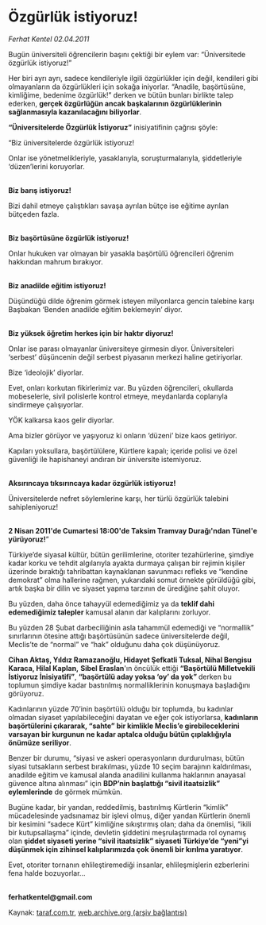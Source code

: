 # Özgürlük istiyoruz!

*Ferhat Kentel 02.04.2011*

<div class="yazi"><p>Bugün üniversiteli öğrencilerin başını çektiği bir eylem var: “Üniversitede özgürlük istiyoruz!” </p>
<p>Her biri ayrı ayrı, sadece kendileriyle ilgili özgürlükler için değil, kendileri gibi olmayanların da özgürlükleri için sokağa iniyorlar. “Anadile, başörtüsüne, kimliğime, bedenime özgürlük!” derken ve bütün bunları birlikte talep ederken, <b>gerçek özgürlüğün ancak başkalarının özgürlüklerinin sağlanmasıyla kazanılacağını biliyorlar</b>.</p>
<p><b>“Üniversitelerde Özgürlük İstiyoruz”</b> inisiyatifinin çağrısı şöyle:</p>
<p>“Biz üniversitelerde özgürlük istiyoruz!</p>
<p>Onlar ise yönetmelikleriyle, yasaklarıyla, soruşturmalarıyla, şiddetleriyle ‘düzen’lerini koruyorlar.</p>
<p><b><br/>Biz barış istiyoruz!</b></p>
<p>Bizi dahil etmeye çalıştıkları savaşa ayrılan bütçe ise eğitime ayrılan bütçeden fazla.</p>
<p><b><br/>Biz başörtüsüne özgürlük istiyoruz!</b></p>
<p>Onlar hukuken var olmayan bir yasakla başörtülü öğrencileri öğrenim hakkından mahrum bırakıyor.</p>
<p><b><br/>Biz anadilde eğitim istiyoruz!</b></p>
<p>Düşündüğü dilde öğrenim görmek isteyen milyonlarca gencin talebine karşı Başbakan ‘Benden anadilde eğitim beklemeyin’ diyor.</p>
<p><b><br/>Biz yüksek öğretim herkes için bir haktır diyoruz!</b></p>
<p>Onlar ise parası olmayanlar üniversiteye girmesin diyor. Üniversiteleri ‘serbest’ düşüncenin değil serbest piyasanın merkezi haline getiriyorlar.</p>
<p>Bize ‘ideolojik’ diyorlar.</p>
<p>Evet, onları korkutan fikirlerimiz var. Bu yüzden öğrencileri, okullarda mobeselerle, sivil polislerle kontrol etmeye, meydanlarda coplarıyla sindirmeye çalışıyorlar.</p>
<p>YÖK kalkarsa kaos gelir diyorlar.</p>
<p>Ama bizler görüyor ve yaşıyoruz ki onların ‘düzeni’ bize kaos getiriyor.</p>
<p>Kapıları yoksullara, başörtülülere, Kürtlere kapalı; içeride polisi ve özel güvenliği ile hapishaneyi andıran bir üniversite istemiyoruz.</p>
<p><b><br/>Aksırıncaya tıksırıncaya kadar özgürlük istiyoruz!</b></p>
<p>Üniversitelerde nefret söylemlerine karşı, her türlü özgürlük talebini sahipleniyoruz!</p>
<p><b><br/>2 Nisan 2011'de Cumartesi 18:00'de Taksim Tramvay Durağı'ndan Tünel'e yürüyoruz!</b>”</p>
<p>Türkiye’de siyasal kültür, bütün gerilimlerine, otoriter tezahürlerine, şimdiye kadar korku ve tehdit algılarıyla ayakta durmaya çalışan bir rejimin kişiler üzerinde bıraktığı tahribattan kaynaklanan savunmacı refleks ve “kendine demokrat” olma hallerine rağmen, yukarıdaki somut örnekte görüldüğü gibi, artık başka bir dilin ve siyaset yapma tarzının de ürediğine şahit oluyor.  </p>
<p>Bu yüzden, daha önce tahayyül edemediğimiz ya da <b>teklif dahi edemediğimiz talepler</b> kamusal alanın dar kalıplarını zorluyor.</p>
<p>Bu yüzden 28 Şubat darbeciliğinin asla tahammül edemediği ve “normallik” sınırlarının ötesine attığı başörtüsünün sadece üniversitelerde değil, Meclis’te de “normal” ve “hak” olduğunu daha çok düşünüyoruz. </p>
<p><b>Cihan Aktaş, Yıldız Ramazanoğlu, Hidayet Şefkatli Tuksal, Nihal Bengisu Karaca, Hilal Kaplan,</b> <b>Sibel Eraslan</b>'ın öncülük ettiği <b>“Başörtülü Milletvekili İstiyoruz İnisiyatifi”</b>, <b>“başörtülü aday yoksa ‘oy’ da yok” </b>derken bu toplumun şimdiye kadar bastırılmış normalliklerinin konuşmaya başladığını görüyoruz. </p>
<p>Kadınlarının yüzde 70’inin başörtülü olduğu bir toplumda, bu kadınlar olmadan siyaset yapılabileceğini dayatan ve eğer çok istiyorlarsa, <b>kadınların başörtülerini çıkararak, “sahte” bir kimlikle Meclis’e girebileceklerini varsayan bir kurgunun ne kadar aptalca olduğu bütün çıplaklığıyla önümüze seriliyor</b>. </p>
<p>Benzer bir durumu, “siyasi ve askeri operasyonların durdurulması, bütün siyasi tutsakların serbest bırakılması, yüzde 10 seçim barajının kaldırılması, anadilde eğitim ve kamusal alanda anadilini kullanma haklarının anayasal güvence altına alınması” için <b>BDP’nin başlattığı “sivil itaatsizlik” eylemlerinde</b> de görmek mümkün. </p>
<p>Bugüne kadar, bir yandan, reddedilmiş, bastırılmış Kürtlerin “kimlik” mücadelesinde yadsınamaz bir işlevi olmuş, diğer yandan Kürtlerin önemli bir kesimini “sadece Kürt” kimliğine sıkıştırmış olan; daha da önemlisi, “ikili bir kutupsallaşma” içinde, devletin şiddetini meşrulaştırmada rol oynamış olan <b>şiddet siyaseti yerine “sivil itaatsizlik” siyaseti Türkiye’de “yeni”yi düşünmek için zihinsel kalıplarımızda çok önemli bir kırılma yaratıyor</b>.</p>
<p>Evet, otoriter tornanın ehlileştiremediği insanlar, ehlileşmişlerin ezberlerini fena halde bozuyorlar...</p>
<p><b><br/>ferhatkentel@gmail.com</b></p>
</div>

Kaynak: [taraf.com.tr](http://www.taraf.com.tr/ferhat-kentel/makale-ozgurluk-istiyoruz.htm), [web.archive.org (arşiv bağlantısı)](http://web.archive.org/web/20131115092458/http://www.taraf.com.tr/ferhat-kentel/makale-ozgurluk-istiyoruz.htm)
